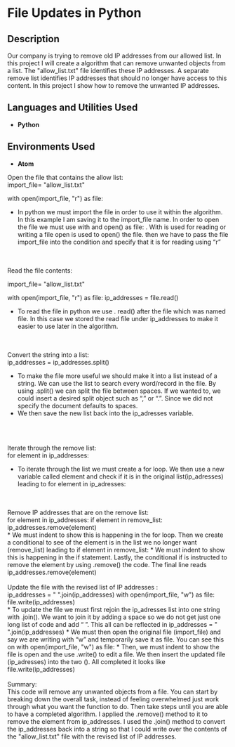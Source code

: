 # File Updates in Python

<h2>Description</h2>
Our company is trying to remove old IP addresses from our allowed list. In this project I will create a algorithm that can remove unwanted objects from a list. The "allow_list.txt" file identifies these IP addresses. A separate remove list identifies IP addresses that should no longer have access to this content. In this project I show how to remove the unwanted IP addresses.
<br />


<h2>Languages and Utilities Used</h2>

- <b>Python</b> 

<h2>Environments Used </h2>

- <b>Atom</b> 


<p align="left">
Open the file that contains the allow list:<br/>
import_file= "allow_list.txt"

with open(import_file, "r") as file:

* In python we must import the file in order to use it within the algorithm. In this example I am saving it to the import_file name. In order to open the file we must use with  and open() as file: . With is used for reading or writing a file open is used to open() the file. then we have to pass the file import_file into the condition and specify that it is for reading using “r”
<br/>
<br/>
Read the file contents: <br/>
  
import_file= "allow_list.txt"

with open(import_file, "r") as file:
ip_addresses = file.read()
* To read the file in python we use . read() after the file which was named file. In this case we stored the read file under ip_addresses to make it easier to use later in the algorithm.
<br />
<br />
Convert the string into a list:<br />
ip_addresses = ip_addresses.split()<br />

* To make the file more useful we should make it into a list instead of a string. We can use the list to search every word/record in the file. By using .split() we can split the file between spaces. If we wanted to, we could insert a desired split object such as “,” or “.”. Since we did not specify the document defaults to spaces.
* We then save the new list back into the ip_adresses variable.
<br />
<br />

Iterate through the remove list:<br/>
for element in ip_addresses: 
* To iterate through the list we must create a for loop. We then use a new variable called element and check if it is in the original list(ip_adresses) leading to for element in ip_adresses:<br/>
<br />
<br />
Remove IP addresses that are on the remove list:<br/>
for element in ip_addresses:
  if element in remove_list:<br />
 	 ip_addresses.remove(element) <br /> 
* We must indent to show this is happening in the for loop. Then we create a conditional to see of the element is in the list we no longer want (remove_list) leading to if element in remove_list: 
* We must indent to show this is happening in the if statement. Lastly, the conditional if is instructed to remove the element by using .remove() the code. The final line reads ip_addresses.remove(element)
<br />
<br />
Update the file with the revised list of IP addresses :  <br/>
    ip_addresses = " ".join(ip_addresses)       
    with open(import_file, "w") as file:<br />
        file.write(ip_addresses)<br />  
* To update the file we must first rejoin the ip_adresses list into one string with .join(). We want to join it by adding a space so we do not get just one long list of code and add “ ”. This all can be reflected in ip_addresses = " ".join(ip_addresses)  
* We must then open the original file (import_file) and say we are writing with “w” and temporarily save it as file.  You can see this on with open(import_file, "w") as file:
* Then, we must indent to show the file is open and the use .write() to edit a file. We then insert the updated file (ip_adresses) into the two (). All completed it looks like file.write(ip_addresses)
<br />
<br />
Summary:  <br/>
This code will remove any unwanted objects from a file. You can start by breaking down the overall task, instead of feeling overwhelmed just work through what you want the function to do. Then take steps until you are able to have a completed algorithm. I applied the
.remove() method to it to remove the element from ip_addresses. I used the
.join() method to convert the ip_addresses back into a string so that I could write over
the contents of the "allow_list.txt" file with the revised list of IP addresses.</p>

<!--
 ```diff
- text in red
+ text in green
! text in orange
# text in gray
@@ text in purple (and bold)@@
```
--!>
